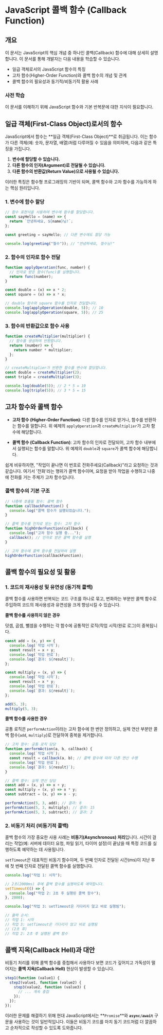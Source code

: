 # JavaScript 콜백 함수 (Callback Function)

## 개요

이 문서는 JavaScript의 핵심 개념 중 하나인 콜백(Callback) 함수에 대해 상세히 설명합니다. 이 문서를 통해 개발자는 다음 내용을 학습할 수 있습니다.

- 일급 객체로서의 JavaScript 함수의 특징
- 고차 함수(Higher-Order Function)와 콜백 함수의 개념 및 관계
- 콜백 함수의 필요성과 동기적/비동기적 활용 사례

### 사전 학습

이 문서를 이해하기 위해 JavaScript 함수와 기본 반복문에 대한 지식이 필요합니다.

## 일급 객체(First-Class Object)로서의 함수

JavaScript에서 함수는 **일급 객체(First-Class Object)**로 취급됩니다. 이는 함수가 다른 객체(예: 숫자, 문자열, 배열)처럼 다루어질 수 있음을 의미하며, 다음과 같은 특징을 가집니다.

1.  **변수에 할당할 수 있습니다.**
2.  **다른 함수의 인자(Argument)로 전달될 수 있습니다.**
3.  **다른 함수의 반환값(Return Value)으로 사용될 수 있습니다.**

이러한 특징은 함수형 프로그래밍의 기반이 되며, 콜백 함수와 고차 함수를 가능하게 하는 핵심 원리입니다.

### 1. 변수에 함수 할당

```javascript
// 함수 표현식을 사용하여 변수에 함수를 할당합니다.
const sayHello = (name) => {
  return `안녕하세요, ${name}님!`;
};

const greeting = sayHello; // 다른 변수에도 할당 가능

console.log(greeting("철수")); // "안녕하세요, 철수님!"
```

### 2. 함수의 인자로 함수 전달

```javascript
function applyOperation(func, number) {
  // 인자로 받은 함수(func)를 실행합니다.
  return func(number);
}

const double = (x) => x * 2;
const square = (x) => x * x;

// double 함수와 square 함수를 인자로 전달합니다.
console.log(applyOperation(double, 5)); // 10
console.log(applyOperation(square, 5)); // 25
```

### 3. 함수의 반환값으로 함수 사용

```javascript
function createMultiplier(multiplier) {
  // 함수를 생성하여 반환합니다.
  return (number) => {
    return number * multiplier;
  };
}

// createMultiplier가 반환한 함수를 변수에 할당합니다.
const double = createMultiplier(2);
const triple = createMultiplier(3);

console.log(double(5)); // 2 * 5 = 10
console.log(triple(5)); // 3 * 5 = 15
```

## 고차 함수와 콜백 함수

- **고차 함수 (Higher-Order Function)**: 다른 함수를 인자로 받거나, 함수를 반환하는 함수를 말합니다. 위 예제의 `applyOperation`과 `createMultiplier`가 고차 함수에 해당합니다.

- **콜백 함수 (Callback Function)**: 고차 함수의 인자로 전달되어, 고차 함수 내부에서 실행되는 함수를 말합니다. 위 예제의 `double`과 `square`가 콜백 함수에 해당합니다.

쉽게 비유하자면, "작업이 끝나면 이 번호로 전화주세요(Callback)"라고 요청하는 것과 같습니다. 여기서 '전화'라는 행위가 콜백 함수이며, 요청을 받아 작업을 수행하고 나중에 전화를 거는 주체가 고차 함수입니다.

### 콜백 함수의 기본 구조

```javascript
// 나중에 호출될 함수: 콜백 함수
function callbackFunction() {
  console.log("콜백 함수가 실행되었습니다.");
}

// 콜백 함수를 인자로 받는 함수: 고차 함수
function highOrderFunction(callback) {
  console.log("고차 함수 실행 중...");
  callback(); // 인자로 받은 콜백 함수를 실행
}

// 고차 함수에 콜백 함수를 전달하여 실행
highOrderFunction(callbackFunction);
```

## 콜백 함수의 필요성 및 활용

### 1. 코드의 재사용성 및 유연성 (동기적 콜백)

콜백 함수를 사용하면 반복되는 코드 구조를 하나로 묶고, 변화하는 부분만 콜백 함수로 주입하여 코드의 재사용성과 유연성을 크게 향상시킬 수 있습니다.

**콜백 함수를 사용하지 않은 경우**

덧셈, 곱셈, 뺄셈을 수행하는 각 함수에 공통적인 로직(작업 시작/완료 로그)이 중복됩니다.

```javascript
const add = (x, y) => {
  console.log(`작업 시작`);
  const result = x + y;
  console.log(`작업 완료`);
  console.log(`결과: ${result}`);
};

const multiply = (x, y) => {
  console.log(`작업 시작`);
  const result = x * y;
  console.log(`작업 완료`);
  console.log(`결과: ${result}`);
};

add(5, 3);
multiply(5, 3);
```

**콜백 함수를 사용한 경우**

공통 로직은 `performAction`이라는 고차 함수에 한 번만 정의하고, 실제 연산 부분만 콜백 함수(`add`, `multiply`)로 전달하여 중복을 제거합니다.

```javascript
// 고차 함수: 공통 로직 담당
function performAction(a, b, callback) {
  console.log(`작업 시작`);
  const result = callback(a, b); // 콜백 함수에 따라 다른 연산 수행
  console.log(`작업 완료`);
  console.log(`결과: ${result}`);
}

// 콜백 함수: 실제 연산 담당
const add = (x, y) => x + y;
const multiply = (x, y) => x * y;
const subtract = (x, y) => x - y;

performAction(5, 3, add); // 결과: 8
performAction(5, 3, multiply); // 결과: 15
performAction(5, 3, subtract); // 결과: 2
```

### 2. 비동기 처리 (비동기적 콜백)

콜백 함수의 가장 중요한 사용 사례는 **비동기(Asynchronous) 처리**입니다. 시간이 걸리는 작업(예: 서버에 데이터 요청, 파일 읽기, 타이머 설정)이 끝났을 때 특정 코드를 실행하도록 예약하는 데 사용됩니다.

`setTimeout`은 대표적인 비동기 함수이며, 두 번째 인자로 전달된 시간(ms)이 지난 후에 첫 번째 인자로 전달된 콜백 함수를 실행합니다.

```javascript
console.log("작업 1: 시작");

// 2초(2000ms) 후에 콜백 함수를 실행하도록 예약합니다.
setTimeout(() => {
  console.log("작업 2: 2초 후 실행된 콜백 함수");
}, 2000);

console.log("작업 3: setTimeout은 기다리지 않고 바로 실행됨");

// 출력 순서:
// 작업 1: 시작
// 작업 3: setTimeout은 기다리지 않고 바로 실행됨
// (2초 후)
// 작업 2: 2초 후 실행된 콜백 함수
```

## 콜백 지옥(Callback Hell)과 대안

비동기 처리를 위해 콜백 함수를 중첩해서 사용하다 보면 코드가 깊어지고 가독성이 떨어지는 **콜백 지옥(Callback Hell)** 현상이 발생할 수 있습니다.

```javascript
step1(function (value1) {
  step2(value1, function (value2) {
    step3(value2, function (value3) {
      // ... 계속 중첩
    });
  });
});
```

이러한 문제를 해결하기 위해 현대 JavaScript에서는 **`Promise`**와 **`async/await`** 구문을 사용하는 것이 일반적입니다. 이들은 비동기 코드를 마치 동기 코드처럼 더 깔끔하고 순차적으로 작성할 수 있도록 도와줍니다.
